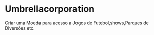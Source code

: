 # Umbrellacorporation
Criar uma Moeda para acesso a Jogos de Futebol,shows,Parques de Diversões etc.
